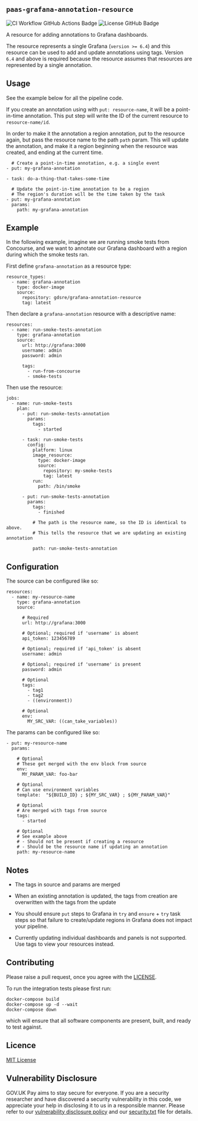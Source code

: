 `paas-grafana-annotation-resource`
-----------------------------

![CI Workflow GitHub Actions Badge](https://github.com/alphagov/paas-grafana-annotation-resource/workflows/ci/badge.svg)
![License GitHub Badge](https://img.shields.io/github/license/alphagov/paas-grafana-annotation-resource?style=plastic)

A resource for adding annotations to Grafana dashboards.

The resource represents a single Grafana (`version >= 6.4`) and this resource
can be used to add and update annotations using tags. Version `6.4` and above is required because the resource assumes that resources are represented by a single annotation.

Usage
-----

See the example below for all the pipeline code.

If you create an annotation using with `put: resource-name`, it will be a
point-in-time annotation. This put step will write the ID of the current
resource to `resource-name/id`.

In order to make it the annotation a region annotation, put to the resource
again, but pass the resource name to the path `path` param.  This will update
the annotation, and make it a region beginning when the resource was created,
and ending at the current time.

```
  # Create a point-in-time annotation, e.g. a single event
- put: my-grafana-annotation

- task: do-a-thing-that-takes-some-time

  # Update the point-in-time annotation to be a region
  # The region's duration will be the time taken by the task
- put: my-grafana-annotation
  params:
    path: my-grafana-annotation
```

Example
-------

In the following example, imagine we are running smoke tests from Concourse,
and we want to annotate our Grafana dashboard with a region during which the
smoke tests ran.

First define `grafana-annotation` as a resource type:

```
resource_types:
  - name: grafana-annotation
    type: docker-image
    source:
      repository: gdsre/grafana-annotation-resource
      tag: latest
```

Then declare a `grafana-annotation` resource with a descriptive name:

```
resources:
  - name: run-smoke-tests-annotation
    type: grafana-annotation
    source:
      url: http://grafana:3000
      username: admin
      password: admin

      tags:
        - run-from-concourse
        - smoke-tests
```

Then use the resource:

```
jobs:
  - name: run-smoke-tests
    plan:
      - put: run-smoke-tests-annotation
        params:
          tags:
            - started

      - task: run-smoke-tests
        config:
          platform: linux
          image_resource:
            type: docker-image
            source:
              repository: my-smoke-tests
              tag: latest
          run:
            path: /bin/smoke

      - put: run-smoke-tests-annotation
        params:
          tags:
            - finished

          # The path is the resource name, so the ID is identical to above.
          # This tells the resource that we are updating an existing annotation

          path: run-smoke-tests-annotation
```

Configuration
-------------

The source can be configured like so:

```
resources:
  - name: my-resource-name
    type: grafana-annotation
    source:

      # Required
      url: http://grafana:3000

      # Optional; required if 'username' is absent
      api_token: 123456789

      # Optional; required if 'api_token' is absent
      username: admin

      # Optional; required if 'username' is present
      password: admin

      # Optional
      tags:
        - tag1
        - tag2
        - ((environment))

      # Optional
      env:
        MY_SRC_VAR: ((can_take_variables))
```

The params can be configured like so:

```
- put: my-resource-name
  params:

    # Optional
    # These get merged with the env block from source
    env:
      MY_PARAM_VAR: foo-bar

    # Optional
    # Can use environment variables
    template:  "${BUILD_ID} ; ${MY_SRC_VAR} ; ${MY_PARAM_VAR}"

    # Optional
    # Are merged with tags from source
    tags:
      - started

    # Optional
    # See example above
    # - Should not be present if creating a resource
    # - Should be the resource name if updating an annotation
    path: my-resource-name
```

Notes
-----

- The tags in source and params are merged

- When an existing annotation is updated, the tags from creation are
overwritten with the tags from the update

- You should ensure `put` steps to Grafana in `try` and `ensure` + `try` task
steps so that failure to create/update regions in Grafana does not impact your
pipeline.

- Currently updating individual dashboards and panels is not supported. Use
tags to view your resources instead.

Contributing
------------

Please raise a pull request, once you agree with the [LICENSE](/LICENSE).

To run the integration tests please first run:

```
docker-compose build
docker-compose up -d --wait
docker-compose down
```

which will ensure that all software components are present, built, and ready to
test against.

## Licence

[MIT License](LICENSE)

## Vulnerability Disclosure

GOV.UK Pay aims to stay secure for everyone. If you are a security researcher and have discovered a security vulnerability in this code, we appreciate your help in disclosing it to us in a responsible manner. Please refer to our [vulnerability disclosure policy](https://www.gov.uk/help/report-vulnerability) and our [security.txt](https://vdp.cabinetoffice.gov.uk/.well-known/security.txt) file for details.
